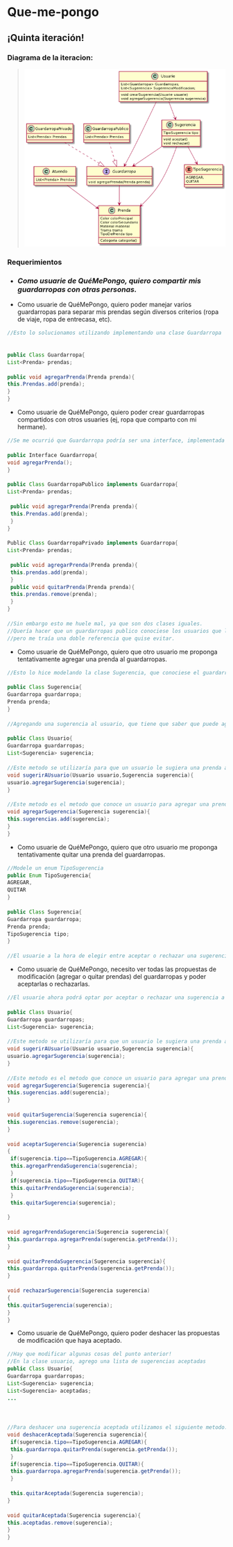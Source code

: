 # Que-me-pongo

## ¡Quinta iteración!

### Diagrama de la iteracion:
>  <IMG src="diagDeClasesIt5.jpeg">

### Requerimientos
- ###  _Como usuarie de QuéMePongo, quiero compartir mis guardarropas con otras personas._
* Como usuarie de QuéMePongo, quiero poder manejar varios guardarropas para separar mis
prendas según diversos criterios (ropa de viaje, ropa de entrecasa, etc).
 ```java
//Esto lo solucionamos utilizando implementando una clase Guardarropa


public Class Guardarropa{
List<Prenda> prendas; 

 public void agregarPrenda(Prenda prenda){
 this.Prendas.add(prenda);
 }
}
```
* Como usuarie de QuéMePongo, quiero poder crear guardarropas compartidos con otros
usuaries (ej, ropa que comparto con mi hermane).
```java
//Se me ocurrió que Guardarropa podría ser una interface, implementada por GuardarropaPublico y GuardarropaPrivado

public Interface Guardarropa{
void agregarPrenda();
}

public Class GuardarropaPublico implements Guardarropa{
List<Prenda> prendas; 

 public void agregarPrenda(Prenda prenda){
 this.Prendas.add(prenda);
 }
}

Public Class GuardarropaPrivado implements Guardarropa{
List<Prenda> prendas; 

 public void agregarPrenda(Prenda prenda){
 this.prendas.add(prenda);
 }
 public void quitarPrenda(Prenda prenda){
 this.prendas.remove(prenda);
 }
}

//Sin embargo esto me huele mal, ya que son dos clases iguales. 
//Quería hacer que un guardarropas publico conociese los usuarios que lo comparten, 
//pero me traía una doble referencia que quise evitar.
```
* Como usuarie de QuéMePongo, quiero que otro usuario me proponga tentativamente agregar
una prenda al guardarropas.
```java
//Esto lo hice modelando la clase Sugerencia, que conociese el guardarropas a modificar y la prenda.

public Class Sugerencia{
Guardarropa guardarropa;
Prenda prenda;
}

//Agregando una sugerencia al usuario, que tiene que saber que puede agregar esta prenda

public Class Usuario{
Guardarropa guardarropas;
List<Sugerencia> sugerencia;

//Este metodo se utilizaría para que un usuario le sugiera una prenda a otro
void sugerirAUsuario(Usuario usuario,Sugerencia sugerencia){
usuario.agregarSugerencia(sugerencia);
}

//Este metodo es el metodo que conoce un usuario para agregar una prenda a sus sugerencias pendientes
void agregarSugerencia(Sugerencia sugerencia){
this.sugerencias.add(sugerencia);
}
}
```
* Como usuarie de QuéMePongo, quiero que otro usuario me proponga tentativamente quitar
una prenda del guardarropas.
```java
//Modele un enum TipoSugerencia
public Enum TipoSugerencia{
AGREGAR,
QUITAR
}

public Class Sugerencia{
Guardarropa guardarropa;
Prenda prenda;
TipoSugerencia tipo;
}

//El usuarie a la hora de elegir entre aceptar o rechazar una sugerencia, verá si se quita o agrega la prenda.
```
* Como usuarie de QuéMePongo, necesito ver todas las propuestas de modificación (agregar o
quitar prendas) del guardarropas y poder aceptarlas o rechazarlas.
```java
//El usuarie ahora podrá optar por aceptar o rechazar una sugerencia a través de nuevos métodos.

public Class Usuario{
Guardarropa guardarropas;
List<Sugerencia> sugerencia;

//Este metodo se utilizaría para que un usuario le sugiera una prenda a otro
void sugerirAUsuario(Usuario usuario,Sugerencia sugerencia){
usuario.agregarSugerencia(sugerencia);
}

//Este metodo es el metodo que conoce un usuario para agregar una prenda a sus sugerencias pendientes
void agregarSugerencia(Sugerencia sugerencia){
this.sugerencias.add(sugerencia);
}

void quitarSugerencia(Sugerencia sugerencia){
this.sugerencias.remove(sugerencia);
}

void aceptarSugerencia(Sugerencia sugerencia)
{
 if(sugerencia.tipo==TipoSugerencia.AGREGAR){
 this.agregarPrendaSugerencia(sugerencia);
 }
 if(sugerencia.tipo==TipoSugerencia.QUITAR){
 this.quitarPrendaSugerencia(sugerencia);
 }
 this.quitarSugerencia(sugerencia);
 
}

void agregarPrendaSugerencia(Sugerencia sugerencia){
this.guardarropa.agregarPrenda(sugerencia.getPrenda());
}

void quitarPrendaSugerencia(Sugerencia sugerencia){
this.guardarropa.quitarPrenda(sugerencia.getPrenda());
}

void rechazarSugerencia(Sugerencia sugerencia)
{
this.quitarSugerencia(sugerencia);
}
}


```
* Como usuarie de QuéMePongo, quiero poder deshacer las propuestas de modificación que
haya aceptado.
```java
//Hay que modificar algunas cosas del punto anterior!
//En la clase usuario, agrego una lista de sugerencias aceptadas
public Class Usuario{
Guardarropa guardarropas;
List<Sugerencia> sugerencia;
List<Sugerencia> aceptadas;
...



//Para deshacer una sugerencia aceptada utilizamos el siguiente metodo.
void deshacerAceptada(Sugerencia sugerencia){
 if(sugerencia.tipo==TipoSugerencia.AGREGAR){
 this.guardarropa.quitarPrenda(sugerencia.getPrenda());
 }
 if(sugerencia.tipo==TipoSugerencia.QUITAR){
 this.guardarropa.agregarPrenda(sugerencia.getPrenda());
 }
 
 this.quitarAceptada(Sugerencia sugerencia);
}

void quitarAceptada(Sugerencia sugerencia){
this.aceptadas.remove(sugerencia);
}
}


```


  
